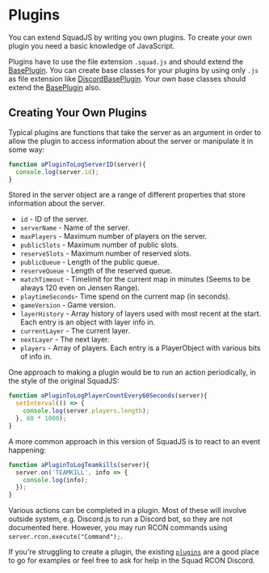 # Plugins
You can extend SquadJS by writing you own plugins. 
To create your own plugin you need a basic knowledge of JavaScript.

Plugins have to use the file extension `.squad.js` and should extend the [BasePlugin](./base-plugin.js).
You can create base classes for your plugins by using only `.js` as file extension like [DiscordBasePlugin](./discord-base-plugin.js).
Your own base classes should extend the [BasePlugin](./base-plugin.js) also.

## Creating Your Own Plugins
Typical plugins are functions that take the server as an argument in order to allow the plugin to access information about the server or manipulate it in some way:
```js
function aPluginToLogServerID(server){
  console.log(server.id);
}
```

Stored in the server object are a range of different properties that store information about the server.
 * `id` - ID of the server.
 * `serverName` - Name of the server.
 * `maxPlayers` - Maximum number of players on the server.
 * `publicSlots` - Maximum number of public slots.
 * `reserveSlots` - Maximum number of reserved slots.
 * `publicQueue` - Length of the public queue.
 * `reserveQueue` - Length of the reserved queue.
 * `matchTimeout` - Timelimit for the current map in minutes (Seems to be always 120 even on Jensen Range).
 * `playtimeSeconds`- Time spend on the current map (in seconds).
 * `gameVersion` - Game version.
 * `layerHistory` - Array history of layers used with most recent at the start. Each entry is an object with layer info in.
 * `currentLayer` - The current layer.
 * `nextLayer` - The next layer.
 * `players` - Array of players. Each entry is a PlayerObject with various bits of info in.

One approach to making a plugin would be to run an action periodically, in the style of the original SquadJS:
```js
function aPluginToLogPlayerCountEvery60Seconds(server){
  setInterval(() => {
    console.log(server.players.length);
  }, 60 * 1000);
}
```

A more common approach in this version of SquadJS is to react to an event happening:
```js
function aPluginToLogTeamkills(server){
  server.on('TEAMKILL', info => {
    console.log(info);
  });
}
```
Various actions can be completed in a plugin. Most of these will involve outside system, e.g. Discord.js to run a Discord bot, so they are not documented here. However, you may run RCON commands using `server.rcon.execute("Command");`.

If you're struggling to create a plugin, the existing [`plugins`](https://github.com/Team-Silver-Sphere/SquadJS/tree/master/plugins) are a good place to go for examples or feel free to ask for help in the Squad RCON Discord. 